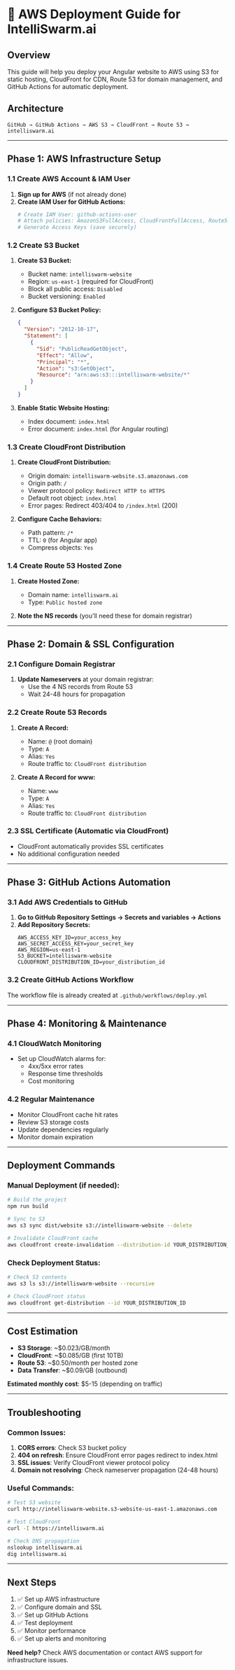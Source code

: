 # 🚀 AWS Deployment Guide for IntelliSwarm.ai

## **Overview**
This guide will help you deploy your Angular website to AWS using S3 for static hosting, CloudFront for CDN, Route 53 for domain management, and GitHub Actions for automatic deployment.

## **Architecture**
```
GitHub → GitHub Actions → AWS S3 → CloudFront → Route 53 → intelliswarm.ai
```

---

## **Phase 1: AWS Infrastructure Setup**

### **1.1 Create AWS Account & IAM User**
1. **Sign up for AWS** (if not already done)
2. **Create IAM User for GitHub Actions:**
   ```bash
   # Create IAM User: github-actions-user
   # Attach policies: AmazonS3FullAccess, CloudFrontFullAccess, Route53FullAccess
   # Generate Access Keys (save securely)
   ```

### **1.2 Create S3 Bucket**
1. **Create S3 Bucket:**
   - Bucket name: `intelliswarm-website`
   - Region: `us-east-1` (required for CloudFront)
   - Block all public access: `Disabled`
   - Bucket versioning: `Enabled`

2. **Configure S3 Bucket Policy:**
   ```json
   {
     "Version": "2012-10-17",
     "Statement": [
       {
         "Sid": "PublicReadGetObject",
         "Effect": "Allow",
         "Principal": "*",
         "Action": "s3:GetObject",
         "Resource": "arn:aws:s3:::intelliswarm-website/*"
       }
     ]
   }
   ```

3. **Enable Static Website Hosting:**
   - Index document: `index.html`
   - Error document: `index.html` (for Angular routing)

### **1.3 Create CloudFront Distribution**
1. **Create CloudFront Distribution:**
   - Origin domain: `intelliswarm-website.s3.amazonaws.com`
   - Origin path: `/`
   - Viewer protocol policy: `Redirect HTTP to HTTPS`
   - Default root object: `index.html`
   - Error pages: Redirect 403/404 to `/index.html` (200)

2. **Configure Cache Behaviors:**
   - Path pattern: `/*`
   - TTL: `0` (for Angular app)
   - Compress objects: `Yes`

### **1.4 Create Route 53 Hosted Zone**
1. **Create Hosted Zone:**
   - Domain name: `intelliswarm.ai`
   - Type: `Public hosted zone`

2. **Note the NS records** (you'll need these for domain registrar)

---

## **Phase 2: Domain & SSL Configuration**

### **2.1 Configure Domain Registrar**
1. **Update Nameservers** at your domain registrar:
   - Use the 4 NS records from Route 53
   - Wait 24-48 hours for propagation

### **2.2 Create Route 53 Records**
1. **Create A Record:**
   - Name: `@` (root domain)
   - Type: `A`
   - Alias: `Yes`
   - Route traffic to: `CloudFront distribution`

2. **Create A Record for www:**
   - Name: `www`
   - Type: `A`
   - Alias: `Yes`
   - Route traffic to: `CloudFront distribution`

### **2.3 SSL Certificate (Automatic via CloudFront)**
- CloudFront automatically provides SSL certificates
- No additional configuration needed

---

## **Phase 3: GitHub Actions Automation**

### **3.1 Add AWS Credentials to GitHub**
1. **Go to GitHub Repository Settings → Secrets and variables → Actions**
2. **Add Repository Secrets:**
   ```
   AWS_ACCESS_KEY_ID=your_access_key
   AWS_SECRET_ACCESS_KEY=your_secret_key
   AWS_REGION=us-east-1
   S3_BUCKET=intelliswarm-website
   CLOUDFRONT_DISTRIBUTION_ID=your_distribution_id
   ```

### **3.2 Create GitHub Actions Workflow**
The workflow file is already created at `.github/workflows/deploy.yml`

---

## **Phase 4: Monitoring & Maintenance**

### **4.1 CloudWatch Monitoring**
- Set up CloudWatch alarms for:
  - 4xx/5xx error rates
  - Response time thresholds
  - Cost monitoring

### **4.2 Regular Maintenance**
- Monitor CloudFront cache hit rates
- Review S3 storage costs
- Update dependencies regularly
- Monitor domain expiration

---

## **Deployment Commands**

### **Manual Deployment (if needed):**
```bash
# Build the project
npm run build

# Sync to S3
aws s3 sync dist/website s3://intelliswarm-website --delete

# Invalidate CloudFront cache
aws cloudfront create-invalidation --distribution-id YOUR_DISTRIBUTION_ID --paths "/*"
```

### **Check Deployment Status:**
```bash
# Check S3 contents
aws s3 ls s3://intelliswarm-website --recursive

# Check CloudFront status
aws cloudfront get-distribution --id YOUR_DISTRIBUTION_ID
```

---

## **Cost Estimation**
- **S3 Storage**: ~$0.023/GB/month
- **CloudFront**: ~$0.085/GB (first 10TB)
- **Route 53**: ~$0.50/month per hosted zone
- **Data Transfer**: ~$0.09/GB (outbound)

**Estimated monthly cost**: $5-15 (depending on traffic)

---

## **Troubleshooting**

### **Common Issues:**
1. **CORS errors**: Check S3 bucket policy
2. **404 on refresh**: Ensure CloudFront error pages redirect to index.html
3. **SSL issues**: Verify CloudFront viewer protocol policy
4. **Domain not resolving**: Check nameserver propagation (24-48 hours)

### **Useful Commands:**
```bash
# Test S3 website
curl http://intelliswarm-website.s3-website-us-east-1.amazonaws.com

# Test CloudFront
curl -I https://intelliswarm.ai

# Check DNS propagation
nslookup intelliswarm.ai
dig intelliswarm.ai
```

---

## **Next Steps**
1. ✅ Set up AWS infrastructure
2. ✅ Configure domain and SSL
3. ✅ Set up GitHub Actions
4. ✅ Test deployment
5. ✅ Monitor performance
6. ✅ Set up alerts and monitoring

**Need help?** Check AWS documentation or contact AWS support for infrastructure issues.

